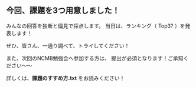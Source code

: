 ## 今回、課題を3つ用意しました！

みんなの回答を独断と偏見で採点します。
当日は、ランキング（ Top3? ）を発表します！

ぜひ、皆さん、一通り調べて、トライしてください！

また、次回のNCMB勉強会へ参加する方は、
提出が必須となります！ご承知ください〜〜

詳しくは、**課題のすすめ方.txt** をお読みください！
